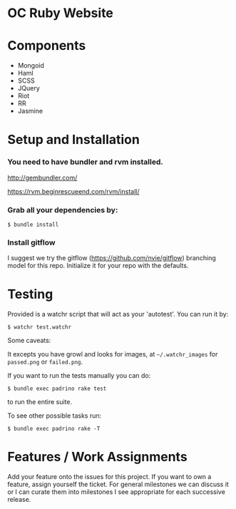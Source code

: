 # OC Ruby Website #

# Components

* Mongoid
* Haml
* SCSS
* JQuery
* Riot
* RR
* Jasmine

# Setup and Installation #

### You need to have bundler and rvm installed.

  http://gembundler.com/

  https://rvm.beginrescueend.com/rvm/install/


### Grab all your dependencies by:

    $ bundle install

### Install gitflow
I suggest we try the gitflow (https://github.com/nvie/gitflow) branching
model for this repo.  Initialize it for your repo with the defaults.

# Testing #

Provided is a watchr script that will act as your 'autotest'. You can
run it by:

    $ watchr test.watchr

Some caveats:

It excepts you have growl and looks for images, at `~/.watchr_images` for
`passed.png` or `failed.png`.


If you want to run the tests manually you can do:

    $ bundle exec padrino rake test

to run the entire suite.

To see other possible tasks run:

    $ bundle exec padrino rake -T

# Features / Work Assignments #

Add your feature onto the issues for this project. If you want to own a
feature, assign yourself the ticket. For general milestones we can
discuss it or I can curate them into milestones I see appropriate for
each successive release.
